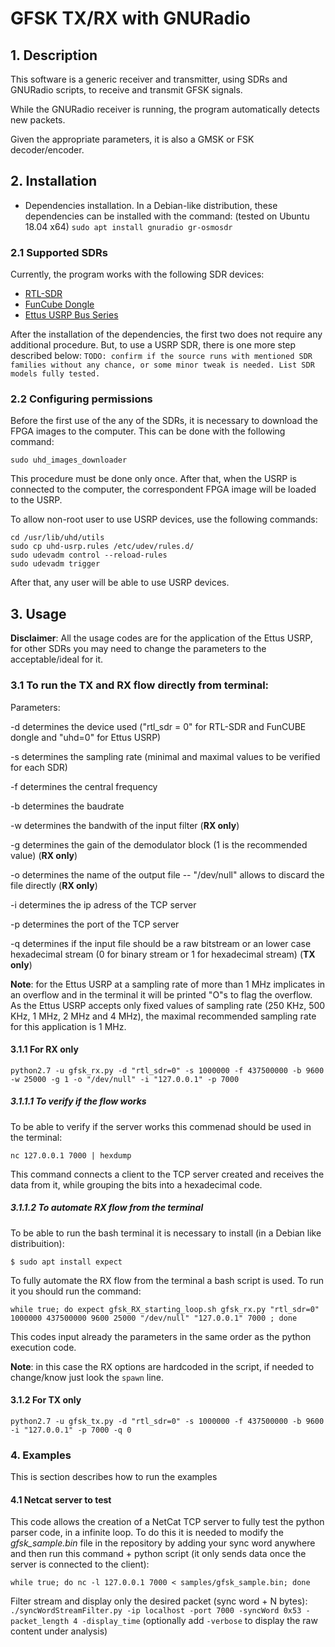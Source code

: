# GFSK TX/RX with GNURadio


## 1. Description 

This software is a generic receiver and transmitter, using SDRs and GNURadio scripts, to receive and transmit GFSK signals.

While the GNURadio receiver is running, the program automatically detects new packets.

Given the appropriate parameters, it is also a GMSK or FSK decoder/encoder.


## 2. Installation

- Dependencies installation. In a Debian-like distribution, these dependencies can be installed with the command: (tested on Ubuntu 18.04 x64)
`sudo apt install gnuradio gr-osmosdr`



### 2.1 Supported SDRs

Currently, the program works with the following SDR devices:

* [RTL-SDR](https://www.rtl-sdr.com/about-rtl-sdr/)
* [FunCube Dongle](http://www.funcubedongle.com/)
* [Ettus USRP Bus Series](https://www.ettus.com/product/category/USRP-Bus-Series)

After the installation of the dependencies, the first two does not require any additional procedure. But, to use a USRP SDR, there is one more step described below:
`TODO: confirm if the source runs with mentioned SDR families without any chance, or some minor tweak is needed. List SDR models fully tested.`

### 2.2 Configuring permissions

Before the first use of the any of the SDRs, it is necessary to download the FPGA images to the computer. This can be done with the following command:

`sudo uhd_images_downloader`

This procedure must be done only once. After that, when the USRP is connected to the computer, the correspondent FPGA image will be loaded to the USRP.

To allow non-root user to use USRP devices, use the following commands:

```  
cd /usr/lib/uhd/utils
sudo cp uhd-usrp.rules /etc/udev/rules.d/
sudo udevadm control --reload-rules
sudo udevadm trigger
```

After that, any user will be able to use USRP devices.



## 3. Usage

**Disclaimer**: All the usage codes are for the application of the Ettus USRP, for other SDRs you may need to change the parameters to the acceptable/ideal for it.

### 3.1 To run the TX and RX flow directly from terminal:

Parameters:

-d determines the device used ("rtl_sdr = 0" for RTL-SDR and FunCUBE dongle and "uhd=0" for Ettus USRP)

-s determines the sampling rate (minimal and maximal values to be verified for each SDR)

-f determines the central frequency

-b determines the baudrate

-w determines the bandwith of the input filter (**RX only**)

-g determines the gain of the demodulator block (1 is the recommended value) (**RX only**)

-o determines the name of the output file -- "/dev/null" allows to discard the file directly (**RX only**)

-i determines the ip adress of the TCP server

-p determines the port of the TCP server

-q determines if the input file should be a raw bitstream or an lower case hexadecimal stream (0 for binary stream or 1 for hexadecimal stream) (**TX only**)

**Note**: for the Ettus USRP at a sampling rate of more than 1 MHz implicates in an overflow and in the terminal it will be printed "O"s to flag the overflow. As the Ettus USRP accepts only fixed values of sampling rate (250 KHz, 500 KHz, 1 MHz, 2 MHz and 4 MHz), the maximal recommended sampling rate for this application is 1 MHz.

#### 3.1.1 For RX only

`python2.7 -u gfsk_rx.py -d "rtl_sdr=0" -s 1000000 -f 437500000 -b 9600 -w 25000 -g 1 -o "/dev/null" -i "127.0.0.1" -p 7000`

##### 3.1.1.1 To verify if the flow works


To be able to verify if the server works this commenad should be used in the terminal:

`nc 127.0.0.1 7000 | hexdump`

This command connects a client to the TCP server created and receives the data from it, while grouping the bits into a hexadecimal code. 

##### 3.1.1.2 To automate RX flow from the terminal

To be able to run the bash terminal it is necessary to install (in a Debian like distribuition):

`$ sudo apt install expect `

To fully automate the RX flow from the terminal a bash script is used. To run it you should run the command:

`while true; do expect gfsk_RX_starting_loop.sh gfsk_rx.py "rtl_sdr=0" 1000000 437500000 9600 25000 "/dev/null" "127.0.0.1" 7000 ; done`

This codes input already the parameters in the same order as the python execution code.

**Note**: in this case the RX options are hardcoded in the script, if needed to change/know just look the `spawn` line.

#### 3.1.2 For TX only 

`python2.7 -u gfsk_tx.py -d "rtl_sdr=0" -s 1000000 -f 437500000 -b 9600 -i "127.0.0.1" -p 7000 -q 0`

### 4.  Examples

This is section describes how to run the examples

#### 4.1 Netcat server to test

This code allows the creation of a NetCat TCP server to fully test the python parser code, in a infinite loop. To do this it is needed to modify the *gfsk_sample.bin* file in the repository by adding your sync word anywhere and then run this command + python script (it only sends data once the server is connected to the client):

`while true; do nc -l 127.0.0.1 7000 < samples/gfsk_sample.bin; done`

Filter stream and display only the desired packet (sync word + N bytes):
`./syncWordStreamFilter.py -ip localhost -port 7000 -syncWord 0x53 -packet_length 4 -display_time`
(optionally add `-verbose` to display the raw content under analysis)